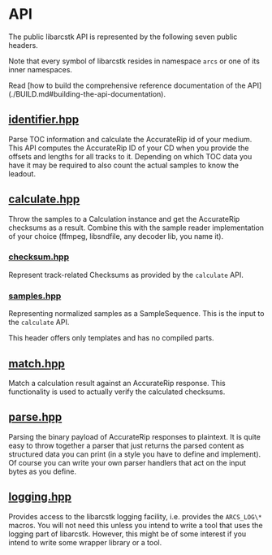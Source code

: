 # API

The public libarcstk API is represented by the following seven public headers.

Note that every symbol of libarcstk resides in namespace ``arcs`` or one of its
inner namespaces.

Read [how to build the comprehensive reference documentation of the API]
(./BUILD.md#building-the-api-documentation).

## [identifier.hpp](./src/identifier.hpp)

Parse TOC information and calculate the AccurateRip id of your medium. This API
computes the AccurateRip ID of your CD when you provide the offsets and lengths
for all tracks to it. Depending on which TOC data you have it may be required to
also count the actual samples to know the leadout.

## [calculate.hpp](./src/calculate.hpp)

Throw the samples to a Calculation instance and get the AccurateRip checksums as
a result. Combine this with the sample reader implementation of your choice
(ffmpeg, libsndfile, any decoder lib, you name it).

### [checksum.hpp](./src/checksum.hpp)

Represent track-related Checksums as provided by the ``calculate`` API.

### [samples.hpp](./src/samples.hpp)

Representing normalized samples as a SampleSequence. This is the input to the
``calculate`` API.

This header offers only templates and has no compiled parts.

## [match.hpp](./src/match.hpp)

Match a calculation result against an AccurateRip response. This functionality
is used to actually verify the calculated checksums.

## [parse.hpp](./src/parse.hpp)

Parsing the binary payload of AccurateRip responses to plaintext. It is quite
easy to throw together a parser that just returns the parsed content as
structured data you can print (in a style you have to define and implement). Of
course you can write your own parser handlers that act on the input bytes as you
define.

## [logging.hpp](./src/logging.hpp)

Provides access to the libarcstk logging facility, i.e. provides the
``ARCS_LOG\*`` macros. You will not need this unless you intend to write a tool
that uses the logging part of libarcstk. However, this might be of some interest
if you intend to write some wrapper library or a tool.

